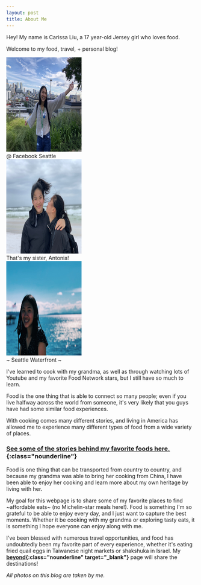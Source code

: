 ```yaml
---
layout: post
title: About Me
---
```

Hey! My name is Carissa Liu, a 17 year-old Jersey girl who loves food. 

Welcome to my food, travel, + personal blog!

<div class="flex-container">
  <div class="flex-item-3">
      <img src="/assets/images/famphotos/spaceneedlefb.jpg" height="250px" width="200px" class="image">
      <div class="flexoverlay">@ Facebook Seattle</div>
  </div>
  <div class="flex-item-3">
      <img src="/assets/images/famphotos/miramar.JPG" height="250px" width="200px" class="image">
      <div class="flexoverlay">That's my sister, Antonia!</div>
  </div>
  <div class="flex-item-3">
      <img src="/assets/images/famphotos/waterfront.JPG" height="250px" width="200px" class="image">
      <div class="flexoverlay">~ Seattle Waterfront ~</div>
  </div>
</div>

I've learned to cook with my grandma, as well as through watching lots of Youtube and my favorite Food Network stars, but I still have so much to learn.

Food is the one thing that is able to connect so many people; even if you live halfway across the world from someone, it's very likely that you guys have had some similar food experiences. 

With cooking comes many different stories, and living in America has allowed me to experience many different types of food from a wide variety of places. 

### [See some of the stories behind my favorite foods here.](/favoritefoods.html){:class="nounderline"}

Food is one thing that can be transported from country to country, and because my grandma was able to bring her cooking from China, I have been able to enjoy her cooking and learn more about my own heritage by living with her.

My goal for this webpage is to share some of my favorite places to find ~affordable eats~ (no Michelin-star meals here!). Food is something I'm so grateful to be able to enjoy every day, and I just want to capture the best moments. Whether it be cooking with my grandma or exploring tasty eats, it is something I hope everyone can enjoy along with me.  

I've been blessed with numerous travel opportunities, and food has undoubtedly been my favorite part of every experience, 
whether it's eating fried quail eggs in Taiwanese night markets or shakshuka in Israel. My **[beyond](/beyond.html){:class="nounderline" target="_blank"}** page will share the destinations!

*All photos on this blog are taken by me.*